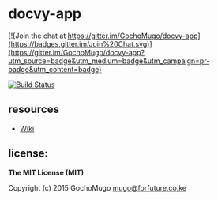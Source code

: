 
# docvy-app

[![Join the chat at https://gitter.im/GochoMugo/docvy-app](https://badges.gitter.im/Join%20Chat.svg)](https://gitter.im/GochoMugo/docvy-app?utm_source=badge&utm_medium=badge&utm_campaign=pr-badge&utm_content=badge)

[![Build Status](https://travis-ci.org/GochoMugo/docvy-app.svg?branch=develop)](https://travis-ci.org/GochoMugo/docvy-app)

## resources

* [Wiki](https://github.com/GochoMugo/docvy-app/wiki)

## license:

__The MIT License (MIT)__

Copyright (c) 2015 GochoMugo <mugo@forfuture.co.ke>

